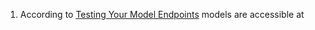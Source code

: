 1. According to [Testing Your Model Endpoints](https://docs.seldon.io/projects/seldon-core/en/latest/workflow/serving.html#workflow-serving--page-root) models are accessible at 